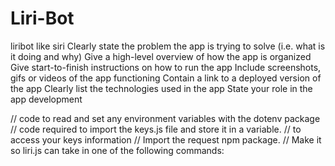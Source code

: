 # Liri-Bot
liribot like siri
Clearly state the problem the app is trying to solve (i.e. what is it doing and why)
Give a high-level overview of how the app is organized
Give start-to-finish instructions on how to run the app
Include screenshots, gifs or videos of the app functioning
Contain a link to a deployed version of the app
Clearly list the technologies used in the app
State your role in the app development


//  code to read and set any environment variables with the dotenv package
// code required to import the keys.js file and store it in a variable.
//  to access your keys information 
// Import the request npm package.
// Make it so liri.js can take in one of the following commands: